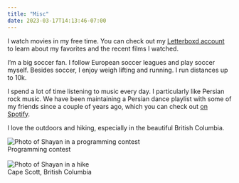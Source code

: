 ```yaml
---
title: "Misc"
date: 2023-03-17T14:13:46-07:00
---
```


<div class="row">

<div class="col-sm-8">

I watch movies in my free time. You can check out my [Letterboxd
account](https://letterboxd.com/shayanh/) to learn about my favorites and the
recent films I watched.

I’m a big soccer fan. I follow European soccer leagues and play soccer myself.
Besides soccer, I enjoy weigh lifting and running. I run distances up to 10k.

I spend a lot of time listening to music every day. I particularly like Persian
rock music. We have been maintaining a Persian dance playlist with
some of my friends since a couple of years ago, which you can check out [on
Spotify](https://open.spotify.com/playlist/0c6vHqSegYiJYLegscZmte?si=6555b59fadb044f2).

I love the outdoors and hiking, especially in the beautiful British Columbia.

</div>

<div class="col-sm-4">

<img src="/icpc2017.jpeg" alt="Photo of Shayan in a programming contest">
<figcaption class="figure-caption text-center">Programming contest</figcaption>

<br>

<img src="/hike.jpg" alt="Photo of Shayan in a hike">
<figcaption class="figure-caption text-center">Cape Scott, British Columbia</figcaption>

<!--<iframe height='454' frameborder='0' allowtransparency='true' scrolling='no' src='https://www.strava.com/athletes/78883322/latest-rides/6e3ed5ed725aac0cb78e93872e6d6b11a7c2cd83'></iframe>-->

</div>

</div>
